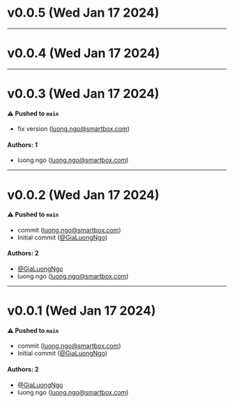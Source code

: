 # v0.0.5 (Wed Jan 17 2024)



---

# v0.0.4 (Wed Jan 17 2024)



---

# v0.0.3 (Wed Jan 17 2024)

#### ⚠️ Pushed to `main`

- fix version (luong.ngo@smartbox.com)

#### Authors: 1

- luong.ngo (luong.ngo@smartbox.com)

---

# v0.0.2 (Wed Jan 17 2024)

#### ⚠️ Pushed to `main`

- commit (luong.ngo@smartbox.com)
- Initial commit ([@GiaLuongNgo](https://github.com/GiaLuongNgo))

#### Authors: 2

- [@GiaLuongNgo](https://github.com/GiaLuongNgo)
- luong.ngo (luong.ngo@smartbox.com)

---

# v0.0.1 (Wed Jan 17 2024)

#### ⚠️ Pushed to `main`

- commit (luong.ngo@smartbox.com)
- Initial commit ([@GiaLuongNgo](https://github.com/GiaLuongNgo))

#### Authors: 2

- [@GiaLuongNgo](https://github.com/GiaLuongNgo)
- luong.ngo (luong.ngo@smartbox.com)
